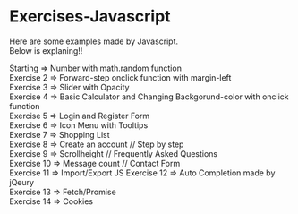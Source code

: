 # Exercises-Javascript
Here are some examples made by Javascript.                                                                                                                                         
Below is explaning!!

Starting    => Number with math.random function                                                                                                                                     
Exercise 2  => Forward-step onclick function with margin-left                                                                                                                       
Exercise 3  => Slider with Opacity                                                                                                                                                 
Exercise 4  => Basic Calculator and Changing Backgorund-color with onclick function                                                                                                 
Exercise 5  => Login and Register Form                                                                                                                                             
Exercise 6  => Icon Menu with Tooltips                                                                                                                                             
Exercise 7  => Shopping List                                                                                                                                                       
Exercise 8  => Create an account // Step by step                                                                                                                                   
Exercise 9  => Scrollheight // Frequently Asked Questions                                                                                                                           
Exercise 10 => Message count // Contact Form                                                                                                                                       
Exercise 11 => Import/Export JS
Exercise 12 => Auto Completion made by jQeury                                                                                                                                       
Exercise 13 => Fetch/Promise                                                                                                                                                       
Exercise 14 => Cookies
